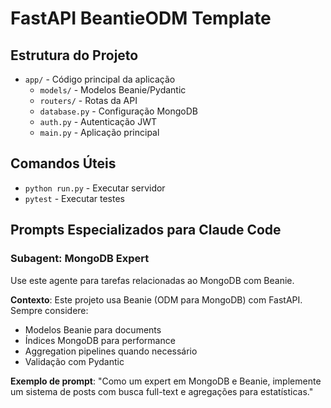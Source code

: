# FastAPI BeantieODM Template

## Estrutura do Projeto
- `app/` - Código principal da aplicação
  - `models/` - Modelos Beanie/Pydantic
  - `routers/` - Rotas da API
  - `database.py` - Configuração MongoDB
  - `auth.py` - Autenticação JWT
  - `main.py` - Aplicação principal

## Comandos Úteis
- `python run.py` - Executar servidor
- `pytest` - Executar testes

## Prompts Especializados para Claude Code

### Subagent: MongoDB Expert
Use este agente para tarefas relacionadas ao MongoDB com Beanie.

**Contexto**: Este projeto usa Beanie (ODM para MongoDB) com FastAPI. Sempre considere:
- Modelos Beanie para documents
- Índices MongoDB para performance
- Aggregation pipelines quando necessário
- Validação com Pydantic

**Exemplo de prompt**:
"Como um expert em MongoDB e Beanie, implemente um sistema de posts com busca full-text e agregações para estatísticas."